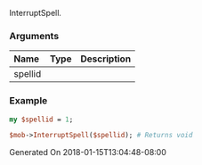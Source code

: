 InterruptSpell.
### Arguments
**Name**|**Type**|**Description**
:---|:---|:---
spellid||

### Example

```perl
my $spellid = 1;

$mob->InterruptSpell($spellid); # Returns void
```


Generated On 2018-01-15T13:04:48-08:00